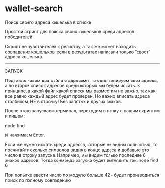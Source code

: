 # wallet-search
Поиск своего адреса кошелька в списке

Простой скрипт для поиска своих кошельков среди адресов победителей.

Скрипт не чувствителен к регистру, а так же может находить совпадение кошельков, если в результатах написали только "хвост" адреса кошелька.

---------------------------------------------------------------

ЗАПУСК

Подготавливаем два файла с адресами - в один копируем свои адреса, а во второй список адресов среди которых мы будем искать.
В принципе, в какой файл какой список мы разместим не важно, так как все равно каждый адрес будет проверен.
Но важно вписать адреса столбиком, НЕ в строчку! Без запятых и других знаков.

После этого запускаем терминал, переходим в папку с нашим скриптом и пишем:

node find

И нажимаем Enter.

Если же нужно искать среди адресов, которые не видны полностью, то посчитайте сколько символов видно в конце адреса и добавьте это число в строку запуска.
Например, мы видим только последние 6 знаков адресов. Тогда конманда запуска будет выглядить так:
node find 6

При попытке ввести число по модулю больше 42 - будет производиться поиск по полному совпадению
